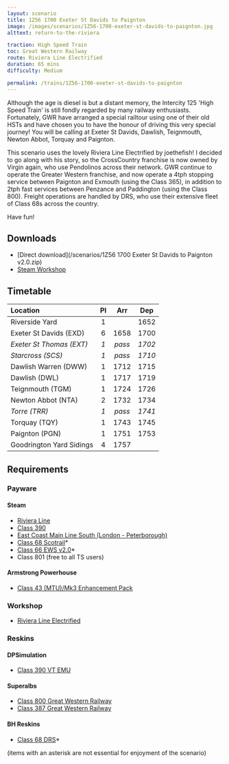 ```yaml
---
layout: scenario
title: 1Z56 1700 Exeter St Davids to Paignton
image: /images/scenarios/1Z56-1700-exeter-st-davids-to-paignton.jpg
alttext: return-to-the-riviera

traction: High Speed Train
toc: Great Western Railway
route: Riviera Line Electrified
duration: 65 mins
difficulty: Medium

permalink: /trains/1Z56-1700-exeter-st-davids-to-paignton
---
```


Although the age is diesel is but a distant memory, the Intercity 125 'High Speed Train' is still fondly regarded by many railway enthusiasts. Fortunately, GWR have arranged a special railtour using one of their old HSTs and have chosen you to have the honour of driving this very special journey! You will be calling at Exeter St Davids, Dawlish, Teignmouth, Newton Abbot, Torquay and Paignton. 

This scenario uses the lovely Riviera Line Electrified by joethefish! I decided to go along with his story, so the CrossCountry franchise is now owned by Virgin again, who use Pendolinos across their network. GWR continue to operate the Greater Western franchise, and now operate a 4tph stopping service between Paignton and Exmouth (using the Class 365), in addition to 2tph fast services between Penzance and Paddington (using the Class 800). Freight operations are handled by DRS, who use their extensive fleet of Class 68s across the country.

Have fun!

## Downloads
* [Direct download](/scenarios/1Z56 1700 Exeter St Davids to Paignton v2.0.zip)
* [Steam Workshop](https://steamcommunity.com/sharedfiles/filedetails/?id=1476297578)

## Timetable

| Location | Pl | Arr | Dep |
|:-|:-:|:-:|:-:|
| Riverside Yard | 1 |  | 1652 |
| Exeter St Davids (EXD) | 6 | 1658 | 1700 |
| *Exeter St Thomas (EXT)* | *1* | *pass* | *1702* |
| *Starcross (SCS)* | *1* | *pass* | *1710* | 
| Dawlish Warren (DWW) | 1 | 1712 | 1715 |
| Dawlish (DWL) | 1 | 1717  | 1719 |
| Teignmouth (TGM) | 1 | 1724 | 1726 | 
| Newton Abbot (NTA) | 2 | 1732 | 1734 |
| *Torre (TRR)* | *1* | *pass* | *1741* |
| Torquay (TQY) | 1 | 1743 | 1745 |
| Paignton (PGN) | 1 | 1751 | 1753 |
| Goodrington Yard Sidings | 4 | 1757 | |

## Requirements

### Payware

#### Steam
* [Riviera Line](http://store.steampowered.com/app/222632)
* [Class 390](http://store.steampowered.com/app/208343)
* [East Coast Main Line South (London - Peterborough)](https://store.steampowered.com/app/222638)
* [Class 68 Scotrail](http://store.steampowered.com/app/376930)*
* [Class 66 EWS v2.0](http://store.steampowered.com/app/222568/)*
* Class 801 (free to all TS users)

#### Armstrong Powerhouse

* [Class 43 (MTU)/Mk3 Enhancement Pack](https://www.armstrongpowerhouse.com/index.php?route=product/product&path=36_89&product_id=168)

### Workshop
* [Riviera Line Electrified](http://steamcommunity.com/workshop/filedetails/?id=564595230)

### Reskins

#### DPSimulation
* [Class 390 VT EMU](http://dpsimulation.org.uk/reskins.html#DefEMU)

#### Superalbs
* [Class 800 Great Western Railway](http://superalbs.weebly.com/class800greatwesternrailway.html)
* [Class 387 Great Western Railway](http://superalbs.weebly.com/class387greatwesternrailway.html)

#### BH Reskins
* [Class 68 DRS](https://www.facebook.com/photo.php?fbid=1114446985268228&set=oa.515760421890353&type=1&theater)*

(items with an asterisk are not essential for enjoyment of the scenario)
